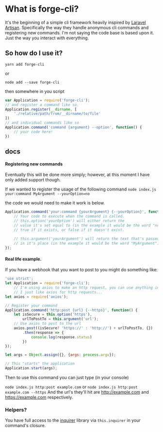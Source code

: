 # What is forge-cli?
It's the beginning of a simple cli framework heavily inspired by [Laravel Artisan](https://laravel.com/docs/master/artisan). Specifically the way they handle anonymous cli commands and registering new commands. I'm not saying the code base is based upon it. Just the way you interact with everything.

## So how do I use it?
```
yarn add forge-cli
```
or
```
node add --save forge-cli
```
then somewhere in you script

```js
var Application = require('forge-cli');
// and register a command like so.
Application.register(__dirname, [
    './relative/path/from/__dirname/to/file'
])
// and individual commands like so
Application.command('command {argument} --option', function() {
    // your code here!
})
```


## docs

#### Registering new commands
Eventually this will be done more simply; however, at this moment I have only added support though.


If we wanted to register the usage of the following command
`node index.js your:command MyArgument --yourOption=no`

the code we would need to make it work is below.
```javascript
Application.command('your:command {yourArgument} {--yourOption}', function() {
    // Your code to execute when the command is called.
    // this.option('yourOption') will either return the 
    // value it's set equal to (in the example it would be the word "no",
    // true if it exists, or false if it doesn't exist.
    
    // this.argument('yourArgument') will return the text that's passed
    // in it's place (in the example it would be the word "MyArgument") or null
});
```
#### Real life example.

If you have a webhook that you want to post to you might do something like:

```javascript
'use strict';
let Application = require('forge-cli');
    // I'm using axios to make an http request, you can use anything in this closure,
    // I just like axios for http requests...
let axios = require('axios');

// Register your command
Application.command('http:post {url} {--https}', function() {
    let isSecure = this.option('https'),
        urlToPostTo = this.argument('url');
    // Use axios to post to the url
    axios.post((isSecure? 'https://' : 'http://') + urlToPostTo, {})
        .then(response => {
            console.log(response.status)
        })
});

let args = Object.assign({}, {args: process.argv});

// This "starts" the application
Application.start(args);
```
Then to use this command you can just type (in your console)

`node index.js http:post example.com` or `node index.js http:post example.com --https`
And the url's they'll hit are http://example.com and https://example.com respectively.

### Helpers?

You have full access to the [inquirer](https://github.com/SBoudrias/Inquirer.js) library via `this.inquirer` in your command's closure.
